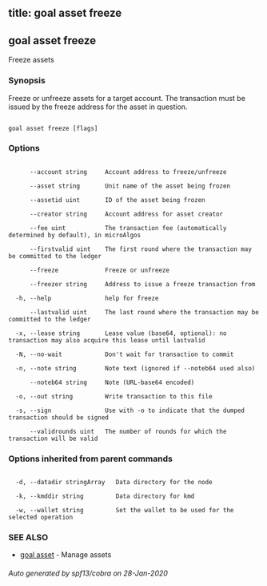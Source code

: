 title: goal asset freeze
---
## goal asset freeze



Freeze assets



### Synopsis



Freeze or unfreeze assets for a target account. The transaction must be issued by the freeze address for the asset in question.



```

goal asset freeze [flags]

```



### Options



```

      --account string     Account address to freeze/unfreeze

      --asset string       Unit name of the asset being frozen

      --assetid uint       ID of the asset being frozen

      --creator string     Account address for asset creator

      --fee uint           The transaction fee (automatically determined by default), in microAlgos

      --firstvalid uint    The first round where the transaction may be committed to the ledger

      --freeze             Freeze or unfreeze

      --freezer string     Address to issue a freeze transaction from

  -h, --help               help for freeze

      --lastvalid uint     The last round where the transaction may be committed to the ledger

  -x, --lease string       Lease value (base64, optional): no transaction may also acquire this lease until lastvalid

  -N, --no-wait            Don't wait for transaction to commit

  -n, --note string        Note text (ignored if --noteb64 used also)

      --noteb64 string     Note (URL-base64 encoded)

  -o, --out string         Write transaction to this file

  -s, --sign               Use with -o to indicate that the dumped transaction should be signed

      --validrounds uint   The number of rounds for which the transaction will be valid

```



### Options inherited from parent commands



```

  -d, --datadir stringArray   Data directory for the node

  -k, --kmddir string         Data directory for kmd

  -w, --wallet string         Set the wallet to be used for the selected operation

```



### SEE ALSO



* [goal asset](../../asset/asset/)	 - Manage assets


###### Auto generated by spf13/cobra on 28-Jan-2020

